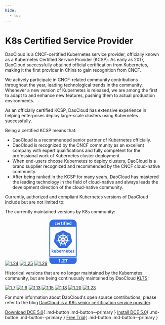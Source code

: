 ```yaml
---
hide:
  - toc
---
```


# K8s Certified Service Provider

DaoCloud is a CNCF-certified Kubernetes service provider, officially known as a Kubernetes Certified Service Provider (KCSP). As early as 2017, DaoCloud successfully obtained official certification from Kubernetes, making it the first provider in China to gain recognition from CNCF.

We actively participate in CNCF-related community contributions throughout the year, leading technological trends in the community. Whenever a new version of Kubernetes is released, we are among the first to adapt to and enhance new features, pushing them to actual production environments.

As an officially certified KCSP, DaoCloud has extensive experience in helping enterprises deploy large-scale clusters using Kubernetes successfully.

Being a certified KCSP means that:

- DaoCloud is a recommended senior partner of Kubernetes officially.
- DaoCloud is recognized by the CNCF community as an excellent company with expert qualifications and fully competent for the professional work of Kubernetes cluster deployment.
- When end-users choose Kubernetes to deploy clusters, DaoCloud is a brand supplier recognized and recommended by the CNCF cloud-native community.
- After being ranked in the KCSP for many years, DaoCloud has mastered the leading technology in the field of cloud-native and always leads the development direction of the cloud-native community.

Currently, authorized and compliant Kubernetes versions of DaoCloud include but are not limited to:

The currently maintained versions by K8s community:

[![1.24](../images/1.24.png)](https://github.com/cncf/k8s-conformance/pull/2239)
[![1.25](../images/1.25.png)](https://github.com/cncf/k8s-conformance/pull/2240)
[![1.26](../images/1.26.png)](https://github.com/cncf/k8s-conformance/pull/2451)
[![1.27](../images/1.27.png)](https://github.com/cncf/k8s-conformance/pull/2666)

Historical versions that are no longer maintained by the Kubernetes community, but are being continuously maintained by DaoCloud [KLTS](https://klts.io/):

[![1.7](../images/1.7.png)](https://github.com/cncf/k8s-conformance/pull/68)
[![1.9](../images/1.9.png)](https://github.com/cncf/k8s-conformance/pull/210)
[![1.13](../images/1.13.png)](https://github.com/cncf/k8s-conformance/pull/418)
[![1.15](../images/1.15.png)](https://github.com/cncf/k8s-conformance/pull/794)
[![1.18](../images/1.18.png)](https://github.com/cncf/k8s-conformance/pull/1144)
[![1.20](../images/1.20.png)](https://github.com/cncf/k8s-conformance/pull/1463)
[![1.23](../images/1.23.png)](https://github.com/cncf/k8s-conformance/pull/2072)

<!--
Source: https://github.com/cncf/artwork/tree/master/projects/kubernetes/certified-kubernetes
-->

For more information about DaoCloud's open source contributions, please refer to the blog [DaoCloud is a K8s senior certification service provider](../blogs/221116-kcsp.md).

[Download DCE 5.0](../download/index.md){ .md-button .md-button--primary }
[Install DCE 5.0](../install/index.md){ .md-button .md-button--primary }
[Free Trial](license0.md){ .md-button .md-button--primary }
